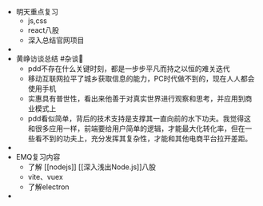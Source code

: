 - 明天重点复习
	- js,css
	- react八股
	- 深入总结官网项目
-
- 黄峥访谈总结 #杂谈🍉
	- pdd不存在什么关键时刻，都是一步步平凡而持之以恒的难关迭代
	- 移动互联网拉平了城乡获取信息的能力，PC时代做不到的，现在人人都会使用手机
	- 实惠具有普世性，看出来他善于对真实世界进行观察和思考，并应用到商业模式上
	- pdd看似简单，背后的技术支持是支撑其一直向前的水下功夫。我觉得这和很多应用一样，前端要给用户简单的逻辑，才能最大化转化率，但在一些看不到的功夫上，充分发挥其复杂性，才能和其他电商平台拉开差距。
-
- EMQ复习内容
	- 了解 [[nodejs]] [[深入浅出Node.js]]八股
	- vite、vuex
	- 了解electron
-